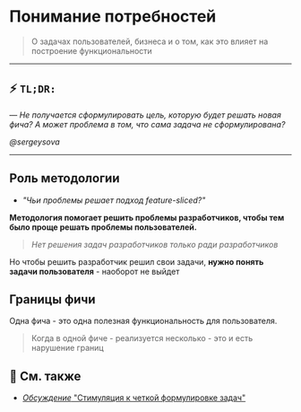 [src-disc]: https://github.com/feature-sliced/wiki/discussions/43
[discussions]: https://github.com/feature-sliced/wiki/discussions

# Понимание потребностей

> О задачах пользователей, бизнеса и о том, как это влияет на построение функциональности
---
## ⚡ `TL;DR:`

— *Не получается сформулировать цель, которую будет решать новая фича? А может проблема в том, что сама задача не сформулирована?*

*@sergeysova*

---

## Роль методологии
- *"Чьи проблемы решает подход feature-sliced?"*

**Методология помогает решить проблемы разработчиков, чтобы тем было проще решать проблемы пользователей.**

> *Нет решения задач разработчиков только ради разработчиков*

Но чтобы решить разработчик решил свои задачи, **нужно понять задачи пользователя** - наоборот не выйдет

## Границы фичи

Одна фича - это одна полезная функциональность для пользователя.

> Когда в одной фиче - реализуется несколько - это и есть нарушение границ


## 📑 См. также
- [*Обсуждение* "Стимуляция к четкой формулировке задач"][src-disc]
